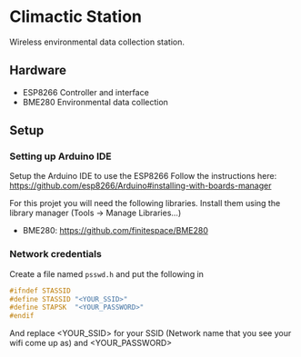 # Climactic Station

Wireless environmental data collection station.

## Hardware
- ESP8266	Controller and interface
- BME280	Environmental data collection

## Setup

### Setting up Arduino IDE
Setup the Arduino IDE to use the ESP8266
Follow the instructions here: 
https://github.com/esp8266/Arduino#installing-with-boards-manager

For this projet you will need the following libraries.
Install them using the library manager (Tools -> Manage Libraries...)

- BME280: https://github.com/finitespace/BME280 

### Network credentials
Create a file named `psswd.h` and put the following in
```c
#ifndef STASSID
#define STASSID "<YOUR_SSID>"
#define STAPSK  "<YOUR_PASSWORD>"
#endif
```
And replace <YOUR_SSID> for your SSID (Network name that you see your wifi come up as) and <YOUR_PASSWORD>

